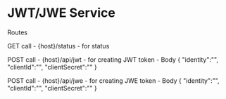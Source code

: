 # JWT/JWE Service

Routes

GET call  - {host}/status         -  for status

POST call - {host}/api/jwt        -  for creating JWT token - 
Body
{
    "identity":"<identity>",
    "clientId":"<clientId>",
    "clientSecret":"<clientSecret>"
}

POST call - {host}/api/jwe        - for creating JWE token - 
Body
{
    "identity":"<identity>",
    "clientId":"<clientId>",
    "clientSecret":"<clientSecret>"
}
